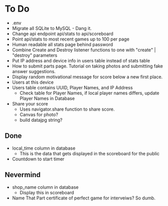 # To Do

- .env
- Migrate all SQLite to MySQL - Dang it.
- Change api endpoint api/stats to api/scoreboard
- Point api/stats to most recent games up to 100 per page
- Human readable all stats page behind password
- Combine Create and Destroy listener functions to one with "create" | "destroy" parameters
- Put IP address and device info in users table instead of stats table
- How to submit parts page. Tutorial on taking photos and submitting fake answer suggestions.
- Display random motivational message for score below a new first place.
- Users at this device
- Users table contains UUID, Player Names, and IP Address
  - Check table for Player Names, if local player names differs, update Player Names in Database
- Share your score
  - Uses navigator.share function to share score.
  - Canvas for photo?
  - build datajpg string?

## Done

- local_time column in database
  - This is the data that gets displayed in the scoreboard for the public
- Countdown to start timer

## Nevermind

- shop_name column in database
  - Display this in scoreboard
- Name That Part certificate of perfect game for interveiws? So dumb.
